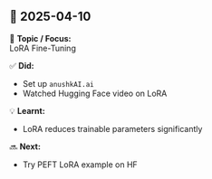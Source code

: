 ## 📅 2025-04-10

🧠 **Topic / Focus:**  
LoRA Fine-Tuning

✅ **Did:**  
- Set up `anushkAI.ai`
- Watched Hugging Face video on LoRA

💡 **Learnt:**  
- LoRA reduces trainable parameters significantly

🔜 **Next:**  
- Try PEFT LoRA example on HF
